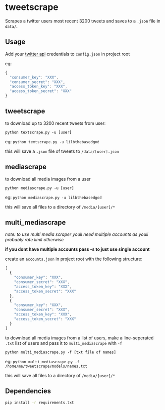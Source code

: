 # tweetscrape

Scrapes a twitter users most recent 3200 tweets and saves to a `.json` file in `data/`. 

## Usage

Add your [twitter api](https://apps.twitter.com/) credentials to `config.json` in project root

eg:

```js
{
  "consumer_key": "XXX",
  "consumer_secret": "XXX",
  "access_token_key": "XXX",
  "access_token_secret": "XXX"
}
```

## tweetscrape

to download up to 3200 recent tweets from user: 

`python textscrape.py -u [user]`

eg: `python textscrape.py -u lilbthebasedgod`

this will save a `.json` file of tweets to `/data/[user].json`

## mediascrape

to download all media images from a user 

`python mediascrape.py -u [user]`

eg: `python mediascrape.py -u lilbthebasedgod`

this will save all files to a directory of `/media/[user]/*`

## multi\_mediascrape

_note: to use multi media scraper youll need multiple accounts as youll probably rate limit otherwise_

**if you dont have multiple accounts pass -s to just use single account**

create an `accounts.json` in project root with the following structure:

```js
[
  {
    "consumer_key": "XXX",
    "consumer_secret": "XXX",
    "access_token_key": "XXX",
    "access_token_secret": "XXX"
  },
  {
    "consumer_key": "XXX",
    "consumer_secret": "XXX",
    "access_token_key": "XXX",
    "access_token_secret": "XXX"
  }
]
```

to download all media images from a list of users, make a line-seperated `.txt` list of users and pass it to `multi_mediascrape` with `-f` 

`python multi_mediascrape.py -f [txt file of names]`

eg: `python multi_mediascrape.py -f /home/me/tweetscrape/models/names.txt`

this will save all files to a directory of `/media/[user]/*`

## Dependencies

```bash
pip install -r requirements.txt
```
